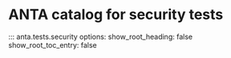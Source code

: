 # ANTA catalog for security tests

::: anta.tests.security
    options:
      show_root_heading: false
      show_root_toc_entry: false
